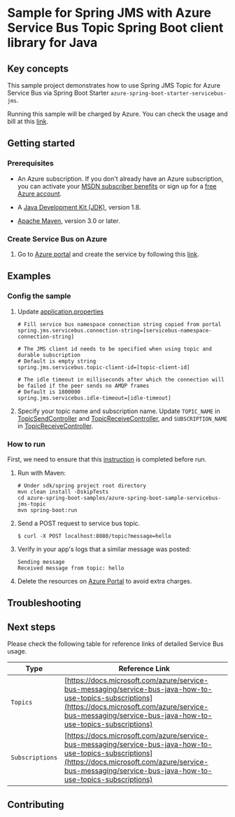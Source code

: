 # Sample for Spring JMS with Azure Service Bus Topic Spring Boot client library for Java
## Key concepts

This sample project demonstrates how to use Spring JMS Topic for Azure Service Bus via Spring Boot Starter `azure-spring-boot-starter-servicebus-jms`.

Running this sample will be charged by Azure. You can check the usage and bill at this [link](https://azure.microsoft.com/account/).

## Getting started
### Prerequisites

* An Azure subscription. If you don't already have an Azure subscription, you can activate your [MSDN subscriber benefits](https://azure.microsoft.com/pricing/member-offers/msdn-benefits-details/) or sign up for a [free Azure account](https://azure.microsoft.com/free/).

* A [Java Development Kit (JDK)][jdk_link], version 1.8.

* [Apache Maven](https://maven.apache.org/), version 3.0 or later.

### Create Service Bus on Azure
1. Go to [Azure portal](https://portal.azure.com/) and create the service by following this [link](https://docs.microsoft.com/azure/service-bus-messaging/service-bus-create-namespace-portal). 


## Examples                                           
### Config the sample
1. Update [application.properties](https://github.com/Azure/azure-sdk-for-java/blob/master/sdk/spring/azure-spring-boot-samples/azure-spring-boot-sample-servicebus-jms-topic/src/main/resources/application.properties)

    ```properties
    # Fill service bus namespace connection string copied from portal
    spring.jms.servicebus.connection-string=[servicebus-namespace-connection-string]
    
    # The JMS client id needs to be specified when using topic and durable subscription
    # Default is empty string
    spring.jms.servicebus.topic-client-id=[topic-client-id]
    
    # The idle timeout in milliseconds after which the connection will be failed if the peer sends no AMQP frames
    # Default is 1800000
    spring.jms.servicebus.idle-timeout=[idle-timeout]
    ```

2. Specify your topic name and subscription name. Update `TOPIC_NAME` in [TopicSendController] and [TopicReceiveController], and `SUBSCRIPTION_NAME` in [TopicReceiveController].

### How to run
First, we need to ensure that this [instruction] is completed before run.

1. Run with Maven:
    ```
    # Under sdk/spring project root directory
    mvn clean install -DskipTests
    cd azure-spring-boot-samples/azure-spring-boot-sample-servicebus-jms-topic
    mvn spring-boot:run
    ```

2. Send a POST request to service bus topic.
    ```
    $ curl -X POST localhost:8080/topic?message=hello
    ```

3. Verify in your app's logs that a similar message was posted:
    ```
    Sending message
    Received message from topic: hello
    ```
    
4. Delete the resources on [Azure Portal](https://ms.portal.azure.com/) to avoid extra charges.

## Troubleshooting
## Next steps

Please check the following table for reference links of detailed Service Bus usage. 

Type | Reference Link
--- | ---
`Topics` | [https://docs.microsoft.com/azure/service-bus-messaging/service-bus-java-how-to-use-topics-subscriptions](https://docs.microsoft.com/azure/service-bus-messaging/service-bus-java-how-to-use-topics-subscriptions)
`Subscriptions` | [https://docs.microsoft.com/azure/service-bus-messaging/service-bus-java-how-to-use-topics-subscriptions](https://docs.microsoft.com/azure/service-bus-messaging/service-bus-java-how-to-use-topics-subscriptions)

## Contributing

<!-- LINKS -->
[jdk_link]: https://docs.microsoft.com/java/azure/jdk/?view=azure-java-stable
[instruction]: https://github.com/Azure/azure-sdk-for-java/blob/master/sdk/spring/CONTRIBUTING.md#building-from-source
[TopicSendController]: https://github.com/Azure/azure-sdk-for-java/blob/master/sdk/spring/azure-spring-boot-samples/azure-spring-boot-sample-servicebus-jms-topic/src/main/java/com/azure/spring/sample/jms/topic/TopicSendController.java
[TopicReceiveController]: https://github.com/Azure/azure-sdk-for-java/blob/master/sdk/spring/azure-spring-boot-samples/azure-spring-boot-sample-servicebus-jms-topic/src/main/java/com/azure/spring/sample/jms/topic/TopicReceiveController.java
